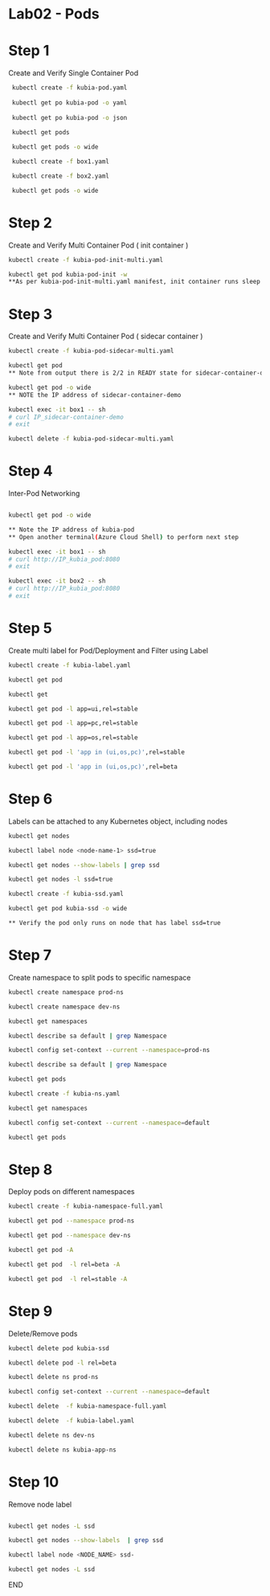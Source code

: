 #  Lab02 - Pods 

# Step 1 
Create and Verify Single Container Pod 

```sh
 kubectl create -f kubia-pod.yaml
 
 kubectl get po kubia-pod -o yaml
 
 kubectl get po kubia-pod -o json
 
 kubectl get pods

 kubectl get pods -o wide

 kubectl create -f box1.yaml

 kubectl create -f box2.yaml

 kubectl get pods -o wide
```

# Step 2 
Create and Verify Multi Container Pod ( init container )

```sh
kubectl create -f kubia-pod-init-multi.yaml

kubectl get pod kubia-pod-init -w
**As per kubia-pod-init-multi.yaml manifest, init container runs sleep command for XX second, after XX Second, the main container will start
```

# Step 3 
Create and Verify Multi Container Pod ( sidecar container )

```sh
kubectl create -f kubia-pod-sidecar-multi.yaml

kubectl get pod
** Note from output there is 2/2 in READY state for sidecar-container-demo

kubectl get pod -o wide
** NOTE the IP address of sidecar-container-demo 

kubectl exec -it box1 -- sh 
# curl IP_sidecar-container-demo 
# exit 

kubectl delete -f kubia-pod-sidecar-multi.yaml
```

# Step 4 
Inter-Pod Networking  

```sh

kubectl get pod -o wide 

** Note the IP address of kubia-pod 
** Open another terminal(Azure Cloud Shell) to perform next step 

kubectl exec -it box1 -- sh 
# curl http://IP_kubia_pod:8080
# exit 

kubectl exec -it box2 -- sh 
# curl http://IP_kubia_pod:8080
# exit 

```

# Step 5
Create multi label for Pod/Deployment and Filter using Label

```sh
kubectl create -f kubia-label.yaml

kubectl get pod

kubectl get 

kubectl get pod -l app=ui,rel=stable

kubectl get pod -l app=pc,rel=stable

kubectl get pod -l app=os,rel=stable

kubectl get pod -l 'app in (ui,os,pc)',rel=stable

kubectl get pod -l 'app in (ui,os,pc)',rel=beta

```

# Step 6
Labels can be attached to any Kubernetes object, including nodes

```sh
kubectl get nodes

kubectl label node <node-name-1> ssd=true

kubectl get nodes --show-labels | grep ssd

kubectl get nodes -l ssd=true

kubectl create -f kubia-ssd.yaml

kubectl get pod kubia-ssd -o wide 

** Verify the pod only runs on node that has label ssd=true

```

# Step 7
Create namespace to split pods to specific namespace 

```sh
kubectl create namespace prod-ns

kubectl create namespace dev-ns

kubectl get namespaces

kubectl describe sa default | grep Namespace

kubectl config set-context --current --namespace=prod-ns

kubectl describe sa default | grep Namespace

kubectl get pods

kubectl create -f kubia-ns.yaml

kubectl get namespaces

kubectl config set-context --current --namespace=default

kubectl get pods 

```


# Step 8
Deploy pods on different namespaces

```sh
kubectl create -f kubia-namespace-full.yaml

kubectl get pod --namespace prod-ns

kubectl get pod --namespace dev-ns

kubectl get pod -A

kubectl get pod  -l rel=beta -A

kubectl get pod  -l rel=stable -A

```

# Step 9
Delete/Remove pods

```sh
kubectl delete pod kubia-ssd 

kubectl delete pod -l rel=beta

kubectl delete ns prod-ns

kubectl config set-context --current --namespace=default

kubectl delete  -f kubia-namespace-full.yaml

kubectl delete  -f kubia-label.yaml

kubectl delete ns dev-ns

kubectl delete ns kubia-app-ns

```

# Step 10 
Remove node label 

```sh 

kubectl get nodes -L ssd

kubectl get nodes --show-labels  | grep ssd

kubectl label node <NODE_NAME> ssd-

kubectl get nodes -L ssd

```

END
